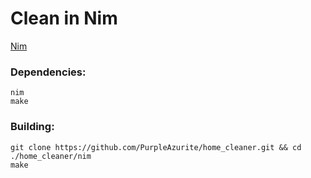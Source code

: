 # Clean in Nim
[Nim](https://nim-lang.org/)

### Dependencies:
``` shell
nim
make
```

### Building:
``` shell
git clone https://github.com/PurpleAzurite/home_cleaner.git && cd ./home_cleaner/nim
make
```
